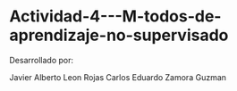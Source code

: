# Actividad-4---M-todos-de-aprendizaje-no-supervisado

Desarrollado por:


Javier Alberto Leon Rojas
Carlos Eduardo Zamora Guzman
